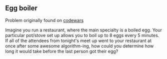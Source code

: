 ## Egg boiler
Problem originally found on [codewars](http://www.codewars.com/)

Imagine you run a restaurant, where the main specialty is a boiled egg. Your particular pot/stove set up allows you to boil up to 8 eggs every 5 minutes. If all of the attendees from tonight's meet up went to your restaurant at once after some awesome algorithm-ing, how could you determine how long it would take before the last person got their egg?
